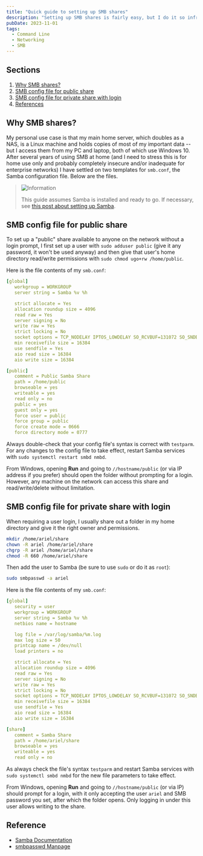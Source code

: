 ```yaml
---
title: "Quick guide to setting up SMB shares"
description: "Setting up SMB shares is fairly easy, but I do it so infrequently I often forget the steps and need to look them up anyway. So I made myself two sets of smb config files for quickly setting up shares, either public or with a login required."
pubDate: 2023-11-01
tags:
  - Command Line
  - Networking
  - SMB
---
```


## Sections

1. [Why SMB shares?](#why)
2. [SMB config file for public share](#public)
3. [SMB config file for private share with login](#private)
4. [References](#ref)

<div id='why' />

## Why SMB shares?

My personal use case is that my main home server, which doubles as a NAS, is a Linux machine and holds copies of most of my important data -- but I access them from my PC and laptop, both of which use Windows 10. After several years of using SMB at home (and I need to stress this is for home use only and probably completely insecure and/or inadequate for enterprise networks) I have settled on two templates for `smb.conf`, the Samba configuration file. Below are the files.

> <img src="/assets/info.svg" class="info" loading="lazy" decoding="async" alt="Information">
>
> This guide assumes Samba is installed and ready to go. If necessary, see <a href="setup-a-samba-share-on-linux-via-command-line" target="_blank">this post about setting up Samba</a>.

<div id='public' />

## SMB config file for public share

To set up a "public" share available to anyone on the network without a login prompt, I first set up a user with `sudo adduser public` (give it any password, it won't be used anyway) and then give that user's home directory read/write permissions with `sudo chmod ugo+rw /home/public`.

Here is the file contents of my `smb.conf`:

```yaml
[global]
   workgroup = WORKGROUP
   server string = Samba %v %h

   strict allocate = Yes
   allocation roundup size = 4096
   read raw = Yes
   server signing = No
   write raw = Yes
   strict locking = No
   socket options = TCP_NODELAY IPTOS_LOWDELAY SO_RCVBUF=131072 SO_SNDBUF=131072
   min receivefile size = 16384
   use sendfile = Yes
   aio read size = 16384
   aio write size = 16384

[public]
   comment = Public Samba Share
   path = /home/public
   browseable = yes
   writeable = yes
   read only = no
   public = yes
   guest only = yes
   force user = public
   force group = public
   force create mode = 0666
   force directory mode = 0777
```

Always double-check that your config file's syntax is correct with `testparm`. For any changes to the config file to take effect, restart Samba services with `sudo systemctl restart smbd nmbd`.

From Windows, opening **Run** and going to `//hostname/public` (or via IP address if you prefer) should open the folder without prompting for a login. However, any machine on the network can access this share and read/write/delete without limitation.

<div id='private' />

## SMB config file for private share with login

When requiring a user login, I usually share out a folder in my home directory and give it the right owner and permissions.

```bash
mkdir /home/ariel/share
chown -R ariel /home/ariel/share
chgrp -R ariel /home/ariel/share
chmod -R 660 /home/ariel/share
```

Then add the user to Samba (be sure to use `sudo` or do it as `root`):

```bash
sudo smbpasswd -a ariel
```

Here is the file contents of my `smb.conf`:

```yaml
[global]
   security = user
   workgroup = WORKGROUP
   server string = Samba %v %h
   netbios name = hostname

   log file = /var/log/samba/%m.log
   max log size = 50
   printcap name = /dev/null
   load printers = no

   strict allocate = Yes
   allocation roundup size = 4096
   read raw = Yes
   server signing = No
   write raw = Yes
   strict locking = No
   socket options = TCP_NODELAY IPTOS_LOWDELAY SO_RCVBUF=131072 SO_SNDBUF=131072
   min receivefile size = 16384
   use sendfile = Yes
   aio read size = 16384
   aio write size = 16384

[share]
   comment = Samba Share
   path = /home/ariel/share
   browseable = yes
   writeable = yes
   read only = no
```

As always check the file's syntax `testparm` and restart Samba services with `sudo systemctl smbd nmbd` for the new file parameters to take effect.

From Windows, opening **Run** and going to `//hostname/public` (or via IP) should prompt for a login, with it only accepting the user `ariel` and SMB password you set, after which the folder opens. Only logging in under this user allows writing to the share.

## Reference

- <a href="https://www.samba.org/samba/docs" target="_blank" rel="noopener noreferrer">Samba Documentation</a>
- <a href="https://www.samba.org/samba/docs/current/man-html/smbpasswd.8.html" target="_blank" rel="noopener noreferrer">smbpasswd Manpage</a>
